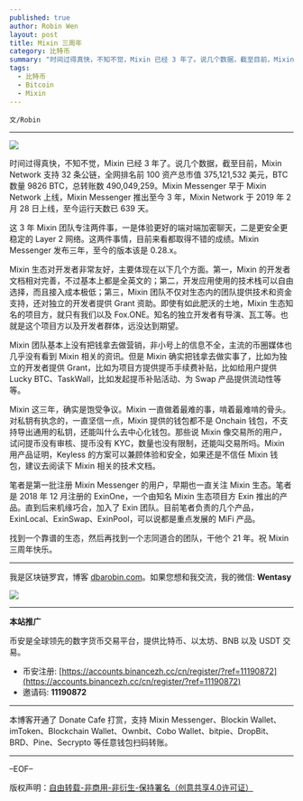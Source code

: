 ```yaml
---
published: true
author: Robin Wen
layout: post
title: Mixin 三周年
category: 比特币
summary: "时间过得真快，不知不觉，Mixin 已经 3 年了。说几个数据，截至目前，Mixin Network 支持 32 条公链，全网排名前 100 资产总市值 375,121,532 美元，BTC 数量 9826 BTC，总转账数 490,049,259。Mixin Messenger 早于 Mixin Network 上线，Mixin Messenger 推出至今 3 年，Mixin Network 于 2019 年 2 月 28 日上线，至今运行天数已 639 天。找到一个靠谱的生态，然后再找到一个志同道合的团队，干他个 21 年。祝 Mixin 三周年快乐。"
tags:
  - 比特币
  - Bitcoin
  - Mixin
---
```


`文/Robin`

***

![](https://cdn.dbarobin.com/9jdni4n.png)

时间过得真快，不知不觉，Mixin 已经 3 年了。说几个数据，截至目前，Mixin Network 支持 32 条公链，全网排名前 100 资产总市值 375,121,532 美元，BTC 数量 9826 BTC，总转账数 490,049,259。Mixin Messenger 早于 Mixin Network 上线，Mixin Messenger 推出至今 3 年，Mixin Network 于 2019 年 2 月 28 日上线，至今运行天数已 639 天。

这 3 年 Mixin 团队专注两件事，一是体验更好的端对端加密聊天，二是更安全更稳定的 Layer 2 网络。这两件事情，目前来看都取得不错的成绩。Mixin Messenger 发布三年，至今的版本该是 0.28.x。

Mixin 生态对开发者非常友好，主要体现在以下几个方面。第一，Mixin 的开发者文档相对完善，不过基本上都是全英文的；第二，开发应用使用的技术栈可以自由选择，而且接入成本极低；第三，Mixin 团队不仅对生态内的团队提供技术和资金支持，还对独立的开发者提供 Grant 资助。即使有如此肥沃的土地，Mixin 生态知名的项目方，就只有我们以及 Fox.ONE。知名的独立开发者有导演、瓦工等。也就是这个项目方以及开发者群体，远没达到期望。

Mixin 团队基本上没有把钱拿去做营销，非小号上的信息不全，主流的币圈媒体也几乎没有看到 Mixin 相关的资讯。但是 Mixin 确实把钱拿去做实事了，比如为独立的开发者提供 Grant，比如为项目方提供提币手续费补贴，比如给用户提供 Lucky BTC、TaskWall，比如发起提币补贴活动、为 Swap 产品提供流动性等等。

Mixin 这三年，确实是饱受争议。Mixin 一直做着最难的事，啃着最难啃的骨头。对私钥有执念的，一直坚信一点，Mixin 提供的钱包都不是 Onchain 钱包，不支持导出通用的私钥，还能叫什么去中心化钱包。那些说 Mixin 像交易所的用户，试问提币没有审核、提币没有 KYC，数量也没有限制，还能叫交易所吗。Mixin 用产品证明，Keyless 的方案可以兼顾体验和安全，如果还是不信任 Mixin 钱包，建议去阅读下 Mixin 相关的技术文档。

笔者是第一批注册 Mixin Messenger 的用户，早期也一直关注 Mixin 生态。笔者是 2018 年 12 月注册的 ExinOne，一个由知名 Mixin 生态项目方 Exin 推出的产品。直到后来机缘巧合，加入了 Exin 团队。目前笔者负责的几个产品，ExinLocal、ExinSwap、ExinPool，可以说都是重点发展的 MiFi 产品。

找到一个靠谱的生态，然后再找到一个志同道合的团队，干他个 21 年。祝 Mixin 三周年快乐。

***

我是区块链罗宾，博客 [dbarobin.com](https://dbarobin.com/)。如果您想和我交流，我的微信: **Wentasy**

![](https://cdn.dbarobin.com/v4yywe2.png)

***

**本站推广**

币安是全球领先的数字货币交易平台，提供比特币、以太坊、BNB 以及 USDT 交易。

* 币安注册: [https://accounts.binancezh.cc/cn/register/?ref=11190872](https://accounts.binancezh.cc/cn/register/?ref=11190872)
* 邀请码: **11190872**

***

本博客开通了 Donate Cafe 打赏，支持 Mixin Messenger、Blockin Wallet、imToken、Blockchain Wallet、Ownbit、Cobo Wallet、bitpie、DropBit、BRD、Pine、Secrypto 等任意钱包扫码转账。

<center>
    <div class="--donate-button"
         data-button-id="f8b9df0d-af9a-460d-8258-d3f435445075"
    ></div>
</center>

***

–EOF–

版权声明：[自由转载-非商用-非衍生-保持署名（创意共享4.0许可证）](http://creativecommons.org/licenses/by-nc-nd/4.0/deed.zh)